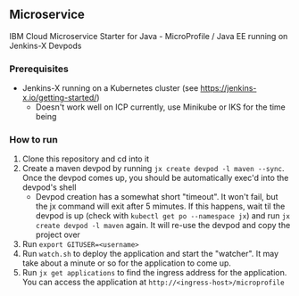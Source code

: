 ## Microservice
IBM Cloud Microservice Starter for Java - MicroProfile / Java EE running on Jenkins-X Devpods

### Prerequisites
- Jenkins-X running on a Kubernetes cluster (see https://jenkins-x.io/getting-started/)
   - Doesn't work well on ICP currently, use Minikube or IKS for the time being
   
### How to run
1) Clone this repository and cd into it
2) Create a maven devpod by running `jx create devpod -l maven --sync`. Once the devpod comes up, you should be automatically exec'd into the devpod's shell
   - Devpod creation has a somewhat short "timeout". It won't fail, but the jx command will exit after 5 mimutes. If this happens, wait til the devpod is up (check with `kubectl get po --namespace jx`) and run `jx create devpod -l maven` again. It will re-use the devpod and copy the project over
3) Run `export GITUSER=<username>`
4) Run `watch.sh` to deploy the application and start the "watcher". It may take about a minute or so for the application to come up.
5) Run `jx get applications` to find the ingress address for the application. You can access the application at `http://<ingress-host>/microprofile`

